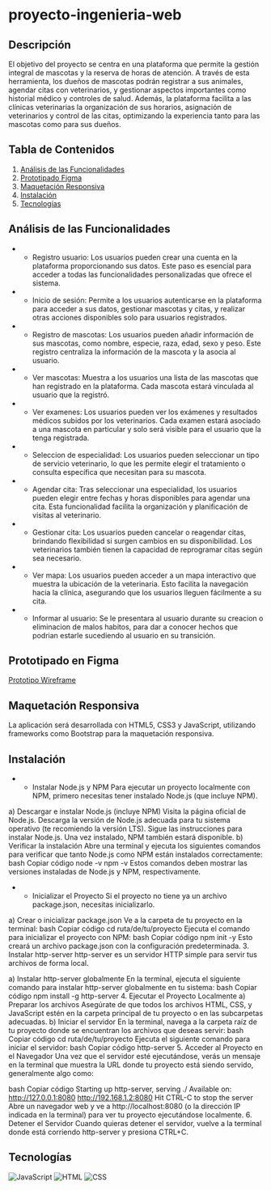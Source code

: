 # proyecto-ingenieria-web
## Descripción

El objetivo del proyecto se centra en una plataforma que permite la gestión integral de mascotas y la reserva de horas de atención. A través de esta herramienta, los dueños de mascotas podrán registrar a sus animales, agendar citas con veterinarios, y gestionar aspectos importantes como historial médico y controles de salud. Además, la plataforma facilita a las clínicas veterinarias la organización de sus horarios, asignación de veterinarios y control de las citas, optimizando la experiencia tanto para las mascotas como para sus dueños.

## Tabla de Contenidos

1. [Análisis de las Funcionalidades](#análisisdelasfuncionalidades)
2. [Prototipado Figma](#prototipadofigma)
3. [Maquetación Responsiva](#aaquetaciónresponsiva)
4. [Instalación](#instalación)
5. [Tecnologías](#tecnologías)


## Análisis de las Funcionalidades

- - Registro usuario: Los usuarios pueden crear una cuenta en la plataforma proporcionando sus datos. Este paso es esencial para acceder a todas las funcionalidades personalizadas que ofrece el sistema.

- - Inicio de sesión: Permite a los usuarios autenticarse en la plataforma para acceder a sus datos, gestionar mascotas y citas, y realizar otras acciones disponibles solo para usuarios registrados.

- - Registro de mascotas:  Los usuarios pueden añadir información de sus mascotas, como nombre, especie, raza, edad, sexo y peso. Este registro centraliza la información de la mascota y la asocia al usuario.

- - Ver mascotas: Muestra a los usuarios una lista de las mascotas que han registrado en la plataforma. Cada mascota estará vinculada al usuario que la registró.

- - Ver examenes: Los usuarios pueden ver los exámenes y resultados médicos subidos por los veterinarios. Cada examen estará asociado a una mascota en particular y solo será visible para el usuario que la tenga registrada.

- - Seleccion de especialidad: Los usuarios pueden seleccionar un tipo de servicio veterinario, lo que les permite elegir el tratamiento o consulta específica que necesitan para su mascota.

- - Agendar cita: Tras seleccionar una especialidad, los usuarios pueden elegir entre fechas y horas disponibles para agendar una cita. Esta funcionalidad facilita la organización y planificación de visitas al veterinario.

- - Gestionar cita: Los usuarios pueden cancelar o reagendar citas, brindando flexibilidad si surgen cambios en su disponibilidad. Los veterinarios también tienen la capacidad de reprogramar citas según sea necesario.

- - Ver mapa:  Los usuarios pueden acceder a un mapa interactivo que muestra la ubicación de la veterinaria. Esto facilita la navegación hacia la clínica, asegurando que los usuarios lleguen fácilmente a su cita.

- - Informar al usuario: Se le presentara al usuario durante su creacion o eliminacion de malos habitos, para dar a conocer hechos que podrian estarle sucediendo al usuario en su transición.


## Prototipado en Figma

[Prototipo Wireframe](https://www.figma.com/proto/OTowrJNe7AAEzTw5mqKgTv/DTS)

## Maquetación Responsiva
La aplicación será desarrollada con HTML5, CSS3 y JavaScript, utilizando frameworks como Bootstrap para la
maquetación responsiva.

## Instalación

- - Instalar Node.js y NPM
Para ejecutar un proyecto localmente con NPM, primero necesitas tener instalado Node.js (que incluye NPM).

a) Descargar e instalar Node.js (incluye NPM)
Visita la página oficial de Node.js.
Descarga la versión de Node.js adecuada para tu sistema operativo (te recomiendo la versión LTS).
Sigue las instrucciones para instalar Node.js. Una vez instalado, NPM también estará disponible.
b) Verificar la instalación
Abre una terminal y ejecuta los siguientes comandos para verificar que tanto Node.js como NPM están instalados correctamente:
bash
Copiar código
node -v
npm -v
Estos comandos deben mostrar las versiones instaladas de Node.js y NPM, respectivamente.

- - Inicializar el Proyecto
Si el proyecto no tiene ya un archivo package.json, necesitas inicializarlo.

a) Crear o inicializar package.json
Ve a la carpeta de tu proyecto en la terminal:
bash
Copiar código
cd ruta/de/tu/proyecto
Ejecuta el comando para inicializar el proyecto con NPM:
bash
Copiar código
npm init -y
Esto creará un archivo package.json con la configuración predeterminada.
3. Instalar http-server
http-server es un servidor HTTP simple para servir tus archivos de forma local.

a) Instalar http-server globalmente
En la terminal, ejecuta el siguiente comando para instalar http-server globalmente en tu sistema:
bash
Copiar código
npm install -g http-server
4. Ejecutar el Proyecto Localmente
a) Preparar los archivos
Asegúrate de que todos los archivos HTML, CSS, y JavaScript estén en la carpeta principal de tu proyecto o en las subcarpetas adecuadas.
b) Iniciar el servidor
En la terminal, navega a la carpeta raíz de tu proyecto donde se encuentran los archivos que deseas servir:
bash
Copiar código
cd ruta/de/tu/proyecto
Ejecuta el siguiente comando para iniciar el servidor:
bash
Copiar código
http-server
5. Acceder al Proyecto en el Navegador
Una vez que el servidor esté ejecutándose, verás un mensaje en la terminal que muestra la URL donde tu proyecto está siendo servido, generalmente algo como:

bash
Copiar código
Starting up http-server, serving ./
Available on:
  http://127.0.0.1:8080
  http://192.168.1.2:8080
Hit CTRL-C to stop the server
Abre un navegador web y ve a http://localhost:8080 (o la dirección IP indicada en la terminal) para ver tu proyecto ejecutándose localmente.
6. Detener el Servidor
Cuando quieras detener el servidor, vuelve a la terminal donde está corriendo http-server y presiona CTRL+C.


## Tecnologías
![JavaScript](https://img.shields.io/badge/JavaScript-F7DF1E?style=flat&logo=javascript&logoColor=black)
![HTML](https://img.shields.io/badge/HTML5-E34F26?style=flat&logo=html5&logoColor=white)
![CSS](https://img.shields.io/badge/CSS3-1572B6?style=flat&logo=css3&logoColor=white)
 

